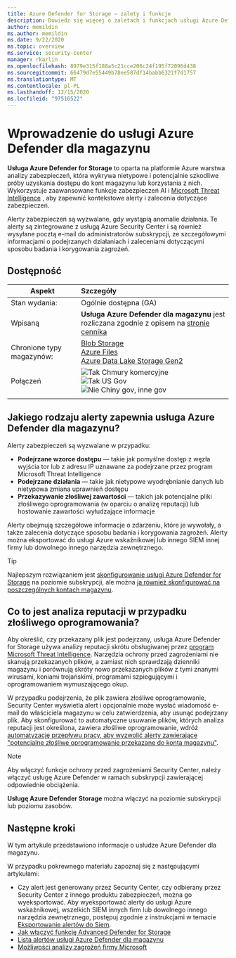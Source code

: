 ```yaml
---
title: Azure Defender for Storage — zalety i funkcje
description: Dowiedz się więcej o zaletach i funkcjach usługi Azure Defender dla magazynu.
author: memildin
ms.author: memildin
ms.date: 9/22/2020
ms.topic: overview
ms.service: security-center
manager: rkarlin
ms.openlocfilehash: 8979e315f188a5c21cce206c24f195f72096d438
ms.sourcegitcommit: 66479d7e55449b78ee587df14babb6321f7d1757
ms.translationtype: MT
ms.contentlocale: pl-PL
ms.lasthandoff: 12/15/2020
ms.locfileid: "97516522"
---
```

# <a name="introduction-to-azure-defender-for-storage"></a>Wprowadzenie do usługi Azure Defender dla magazynu


**Usługa Azure Defender for Storage** to oparta na platformie Azure warstwa analizy zabezpieczeń, która wykrywa nietypowe i potencjalnie szkodliwe próby uzyskania dostępu do kont magazynu lub korzystania z nich. Wykorzystuje zaawansowane funkcje zabezpieczeń AI i [Microsoft Threat Intelligence](https://go.microsoft.com/fwlink/?linkid=2128684) , aby zapewnić kontekstowe alerty i zalecenia dotyczące zabezpieczeń.

Alerty zabezpieczeń są wyzwalane, gdy wystąpią anomalie działania. Te alerty są zintegrowane z usługą Azure Security Center i są również wysyłane pocztą e-mail do administratorów subskrypcji, ze szczegółowymi informacjami o podejrzanych działaniach i zaleceniami dotyczącymi sposobu badania i korygowania zagrożeń.


## <a name="availability"></a>Dostępność

|Aspekt|Szczegóły|
|----|:----|
|Stan wydania:|Ogólnie dostępna (GA)|
|Wpisaną|**Usługa Azure Defender dla magazynu** jest rozliczana zgodnie z opisem na [stronie cennika](security-center-pricing.md)|
|Chronione typy magazynów:|[Blob Storage](https://azure.microsoft.com/services/storage/blobs/)<br>[Azure Files](../storage/files/storage-files-introduction.md)<br>[Azure Data Lake Storage Gen2](../storage/blobs/data-lake-storage-introduction.md)|
|Połączeń|![Tak](./media/icons/yes-icon.png) Chmury komercyjne<br>![Tak](./media/icons/yes-icon.png) US Gov<br>![Nie](./media/icons/no-icon.png) Chiny gov, inne gov|
|||


## <a name="what-kind-of-alerts-does-azure-defender-for-storage-provide"></a>Jakiego rodzaju alerty zapewnia usługa Azure Defender dla magazynu?

Alerty zabezpieczeń są wyzwalane w przypadku:

- **Podejrzane wzorce dostępu** — takie jak pomyślne dostęp z węzła wyjścia tor lub z adresu IP uznawane za podejrzane przez program Microsoft Threat Intelligence
- **Podejrzane działania** — takie jak nietypowe wyodrębnianie danych lub nietypowa zmiana uprawnień dostępu
- **Przekazywanie złośliwej zawartości** — takich jak potencjalne pliki złośliwego oprogramowania (w oparciu o analizę reputacji) lub hostowanie zawartości wyłudzające informacje

Alerty obejmują szczegółowe informacje o zdarzeniu, które je wywołały, a także zalecenia dotyczące sposobu badania i korygowania zagrożeń. Alerty można eksportować do usługi Azure wskaźnikowej lub innego SIEM innej firmy lub dowolnego innego narzędzia zewnętrznego.

> [!TIP]
> Najlepszym rozwiązaniem jest [skonfigurowanie usługi Azure Defender for Storage](https://docs.microsoft.com/azure/storage/common/azure-defender-storage-configure?tabs=azure-security-center) na poziomie subskrypcji, ale można [ją również skonfigurować na poszczególnych kontach magazynu](https://docs.microsoft.com/azure/storage/common/azure-defender-storage-configure?tabs=azure-portal).


## <a name="what-is-hash-reputation-analysis-for-malware"></a>Co to jest analiza reputacji w przypadku złośliwego oprogramowania?

Aby określić, czy przekazany plik jest podejrzany, usługa Azure Defender for Storage używa analizy reputacji skrótu obsługiwanej przez [program Microsoft Threat Intelligence](https://go.microsoft.com/fwlink/?linkid=2128684). Narzędzia ochrony przed zagrożeniami nie skanują przekazanych plików, a zamiast nich sprawdzają dzienniki magazynu i porównują skróty nowo przekazanych plików z tymi znanymi wirusami, koniami trojańskimi, programami szpiegującymi i oprogramowaniem wymuszającego okup. 

W przypadku podejrzenia, że plik zawiera złośliwe oprogramowanie, Security Center wyświetla alert i opcjonalnie może wysłać wiadomość e-mail do właściciela magazynu w celu zatwierdzenia, aby usunąć podejrzany plik. Aby skonfigurować to automatyczne usuwanie plików, których analiza reputacji jest określona, zawiera złośliwe oprogramowanie, wdróż [automatyzację przepływu pracy, aby wyzwolić alerty zawierające "potencjalne złośliwe oprogramowanie przekazane do konta magazynu"](https://techcommunity.microsoft.com/t5/azure-security-center/how-to-respond-to-potential-malware-uploaded-to-azure-storage/ba-p/1452005).

> [!NOTE]
> Aby włączyć funkcje ochrony przed zagrożeniami Security Center, należy włączyć usługę Azure Defender w ramach subskrypcji zawierającej odpowiednie obciążenia.
>
> **Usługę Azure Defender Storage** można włączyć na poziomie subskrypcji lub poziomu zasobów.



## <a name="next-steps"></a>Następne kroki

W tym artykule przedstawiono informacje o usłudze Azure Defender dla magazynu.

W przypadku pokrewnego materiału zapoznaj się z następującymi artykułami: 

- Czy alert jest generowany przez Security Center, czy odbierany przez Security Center z innego produktu zabezpieczeń, można go wyeksportować. Aby wyeksportować alerty do usługi Azure wskaźnikowej, wszelkich SIEM innych firm lub dowolnego innego narzędzia zewnętrznego, postępuj zgodnie z instrukcjami w temacie [Eksportowanie alertów do Siem](continuous-export.md).
- [Jak włączyć funkcję Advanced Defender for Storage](../storage/common/azure-defender-storage-configure.md)
- [Lista alertów usługi Azure Defender dla magazynu](alerts-reference.md#alerts-azurestorage)
- [Możliwości analizy zagrożeń firmy Microsoft](https://go.microsoft.com/fwlink/?linkid=2128684)

